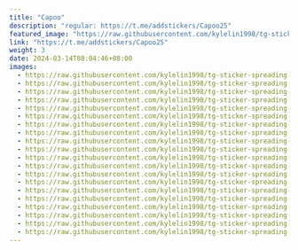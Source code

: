```yaml
---
title: "Capoo"
description: "regular: https://t.me/addstickers/Capoo25"
featured_image: "https://raw.githubusercontent.com/kylelin1998/tg-sticker-spreading-worldwide-images/main/img/aecd5738-4384-46da-9532-457ae004e03d.jpg"
link: "https://t.me/addstickers/Capoo25"
weight: 3
date: 2024-03-14T08:04:46+08:00
images:
  - https://raw.githubusercontent.com/kylelin1998/tg-sticker-spreading-worldwide-images/main/img/aecd5738-4384-46da-9532-457ae004e03d.jpg
  - https://raw.githubusercontent.com/kylelin1998/tg-sticker-spreading-worldwide-images/main/img/7165e142-18c6-455e-a888-4cd1a9606791.jpg
  - https://raw.githubusercontent.com/kylelin1998/tg-sticker-spreading-worldwide-images/main/img/cc3e3e62-07d1-4488-b6ae-16f6e5535f1f.jpg
  - https://raw.githubusercontent.com/kylelin1998/tg-sticker-spreading-worldwide-images/main/img/bb77c61b-877a-4e2f-98ff-c1729e432c9b.jpg
  - https://raw.githubusercontent.com/kylelin1998/tg-sticker-spreading-worldwide-images/main/img/8c6f5e56-0c7c-4a6a-856c-74b73be6f526.jpg
  - https://raw.githubusercontent.com/kylelin1998/tg-sticker-spreading-worldwide-images/main/img/40f06665-94f8-490b-8e7a-9da6815a3ed3.jpg
  - https://raw.githubusercontent.com/kylelin1998/tg-sticker-spreading-worldwide-images/main/img/b492e050-7cfd-4235-80ff-72014aef278e.jpg
  - https://raw.githubusercontent.com/kylelin1998/tg-sticker-spreading-worldwide-images/main/img/d8c54a7e-663b-4b13-83ac-6f0c3d969fce.jpg
  - https://raw.githubusercontent.com/kylelin1998/tg-sticker-spreading-worldwide-images/main/img/1791275d-a7c1-4d8a-95a8-eb6df66ac32f.jpg
  - https://raw.githubusercontent.com/kylelin1998/tg-sticker-spreading-worldwide-images/main/img/1baaa91a-7b10-40ea-a838-930faefc39e0.jpg
  - https://raw.githubusercontent.com/kylelin1998/tg-sticker-spreading-worldwide-images/main/img/7fbcb840-1515-4508-9646-f97a1f2198d7.jpg
  - https://raw.githubusercontent.com/kylelin1998/tg-sticker-spreading-worldwide-images/main/img/a7035bed-7044-47fa-9459-7401cc6cde76.jpg
  - https://raw.githubusercontent.com/kylelin1998/tg-sticker-spreading-worldwide-images/main/img/3cdd30e3-d0c1-4e62-a704-2ad3e00edd6a.jpg
  - https://raw.githubusercontent.com/kylelin1998/tg-sticker-spreading-worldwide-images/main/img/8855873b-7e13-4059-b14b-6be82fc2b293.jpg
  - https://raw.githubusercontent.com/kylelin1998/tg-sticker-spreading-worldwide-images/main/img/364e168e-9a3d-4233-b017-1833591f67ce.jpg
  - https://raw.githubusercontent.com/kylelin1998/tg-sticker-spreading-worldwide-images/main/img/0d998fb1-9782-4650-904e-8d6406e78469.jpg
  - https://raw.githubusercontent.com/kylelin1998/tg-sticker-spreading-worldwide-images/main/img/3543f081-44dc-4626-9749-3a40f4de0d04.jpg
  - https://raw.githubusercontent.com/kylelin1998/tg-sticker-spreading-worldwide-images/main/img/537f9ae7-1d3e-4ff0-8e67-41cc173c1462.jpg
  - https://raw.githubusercontent.com/kylelin1998/tg-sticker-spreading-worldwide-images/main/img/72d05877-dc66-4be8-98f2-2f5482f27c79.jpg
  - https://raw.githubusercontent.com/kylelin1998/tg-sticker-spreading-worldwide-images/main/img/a7e7b7e8-e667-44cf-8968-e7d53945e1c6.jpg
---
```

